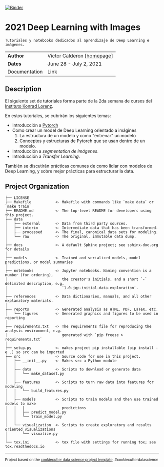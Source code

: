 [![Binder](https://mybinder.org/badge_logo.svg)](https://mybinder.org/v2/gh/vcalderon2009/2021_06_Deep_Learning_tutorial/master)



2021 Deep Learning with Images
==============================

    Tutoriales y notebooks dedicados al aprendizaje de Deep Learning e imágenes.

| | |
|---------------|---------------------------------------------------|
| __Author__    | Victor Calderon [[homepage](http://vcalderon.me)] |
| __Dates__     | June 28 - July 2, 2021                            |
| Documentation | Link |


## Description

El siguiente set de tutoriales forma parte de la 2da semana de cursos del
[Instituto Konrad Lorenz](https://la.konradlorenz.edu.co).

En estos tutoriales, se cubrirán los siguientes temas:

- Introducción a [Pytorch](https://pytorch.org/)
- Como crear un model de Deep Learning orientado a imágines
    1. La estructura de un modelo y como "entrenar" un modelo
    2. Conceptos y estructuras de Pytorch que se usan dentro de un modelo.
- Introducción a *segmentation de imágenes*.
- Introducción a *Transfer Learning*.

También se discutirán prácticas comunes de como lidiar con modelos de Deep
Learning, y sobre mejor prácticas para estructurar la data.

Project Organization
------------

    ├── LICENSE
    ├── Makefile           <- Makefile with commands like `make data` or `make train`
    ├── README.md          <- The top-level README for developers using this project.
    ├── data
    │   ├── external       <- Data from third party sources.
    │   ├── interim        <- Intermediate data that has been transformed.
    │   ├── processed      <- The final, canonical data sets for modeling.
    │   └── raw            <- The original, immutable data dump.
    │
    ├── docs               <- A default Sphinx project; see sphinx-doc.org for details
    │
    ├── models             <- Trained and serialized models, model predictions, or model summaries
    │
    ├── notebooks          <- Jupyter notebooks. Naming convention is a number (for ordering),
    │                         the creator's initials, and a short `-` delimited description, e.g.
    │                         `1.0-jqp-initial-data-exploration`.
    │
    ├── references         <- Data dictionaries, manuals, and all other explanatory materials.
    │
    ├── reports            <- Generated analysis as HTML, PDF, LaTeX, etc.
    │   └── figures        <- Generated graphics and figures to be used in reporting
    │
    ├── requirements.txt   <- The requirements file for reproducing the analysis environment, e.g.
    │                         generated with `pip freeze > requirements.txt`
    │
    ├── setup.py           <- makes project pip installable (pip install -e .) so src can be imported
    ├── src                <- Source code for use in this project.
    │   ├── __init__.py    <- Makes src a Python module
    │   │
    │   ├── data           <- Scripts to download or generate data
    │   │   └── make_dataset.py
    │   │
    │   ├── features       <- Scripts to turn raw data into features for modeling
    │   │   └── build_features.py
    │   │
    │   ├── models         <- Scripts to train models and then use trained models to make
    │   │   │                 predictions
    │   │   ├── predict_model.py
    │   │   └── train_model.py
    │   │
    │   └── visualization  <- Scripts to create exploratory and results oriented visualizations
    │       └── visualize.py
    │
    └── tox.ini            <- tox file with settings for running tox; see tox.readthedocs.io


--------

<p><small>Project based on the <a target="_blank" href="https://drivendata.github.io/cookiecutter-data-science/">cookiecutter data science project template</a>. #cookiecutterdatascience</small></p>

